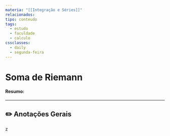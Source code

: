 ```yaml
---
materia: "[[Integração e Séries]]"
relacionados:
tipo: conteudo
tags:
  - estudo
  - faculdade
  - calculo
cssclasses:
  - daily
  - segunda-feira
---
```

#  Soma de Riemann

#### **Resumo:**


---

## ✏️ Anotações Gerais
z